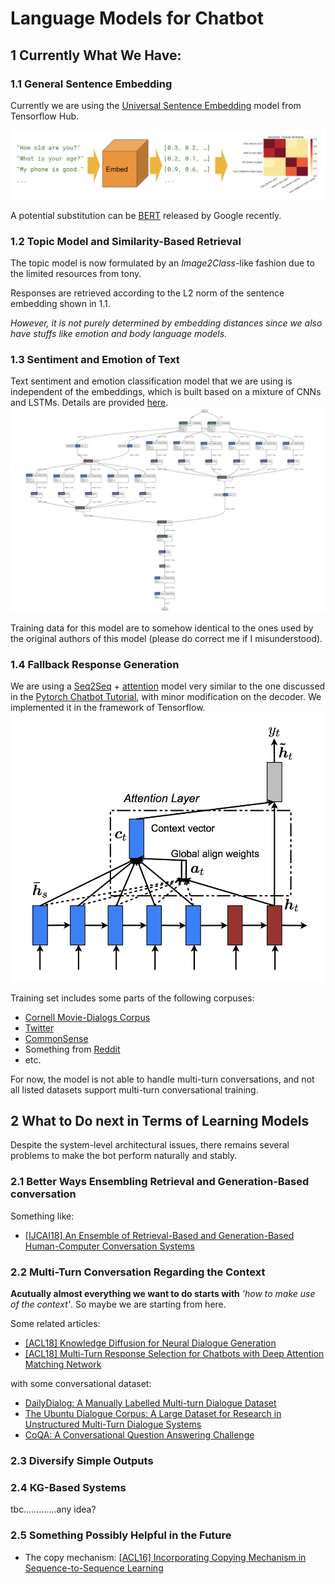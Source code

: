 # Language Models for Chatbot


## 1 Currently What We Have:

### 1.1 General Sentence Embedding
Currently we are using the [Universal Sentence Embedding](https://tfhub.dev/google/universal-sentence-encoder/2) model 
from Tensorflow Hub. 

![emb](/_resources/example-similarity.png)

A potential substitution can be [BERT](https://github.com/google-research/bert) released by Google recently.

### 1.2 Topic Model and Similarity-Based Retrieval

The topic model is now formulated by an *Image2Class*-like fashion due to the limited resources from tony.

Responses are retrieved according to the L2 norm of the sentence embedding shown in 1.1. 

*However, it is not purely 
determined by embedding distances since we also have stuffs like emotion and body language models.*

### 1.3 Sentiment and Emotion of Text

Text sentiment and emotion classification model that we are using is independent of the embeddings, which is built 
based on a mixture of CNNs and LSTMs. Details are provided [here](https://github.com/tlkh/text-emotion-classification).
![emotion](_resources/balancenet.jpg)

Training data for this model are to somehow identical to the ones used by the original authors of this model (please do 
correct me if I misunderstood).

### 1.4 Fallback Response Generation

We are using a [Seq2Seq](https://arxiv.org/abs/1703.03906) + [attention](https://arxiv.org/abs/1508.04025) 
model very similar to the one discussed in the 
[Pytorch Chatbot Tutorial](https://pytorch.org/tutorials/beginner/chatbot_tutorial.html), with minor modification on
the decoder. We implemented it in the framework of Tensorflow.
![attention](_resources/global_attn.png)

Training set includes some parts of the following corpuses:
* [Cornell Movie-Dialogs Corpus](https://www.cs.cornell.edu/~cristian/Cornell_Movie-Dialogs_Corpus.html)
* [Twitter](https://github.com/Marsan-Ma/twitter_scraper)
* [CommonSense]()
* Something from [Reddit](http://files.pushshift.io/reddit/comments/)
* etc.

For now, the model is not able to handle multi-turn conversations, and not all listed datasets support multi-turn 
conversational training.

## 2 What to Do next in Terms of Learning Models
Despite the system-level architectural issues, there remains several problems to make the bot perform naturally and stably.

### 2.1 Better Ways Ensembling Retrieval and Generation-Based conversation
Something like:

* [[IJCAI18] An Ensemble of Retrieval-Based and Generation-Based Human-Computer Conversation Systems](https://www.ijcai.org/proceedings/2018/0609.pdf)

### 2.2 Multi-Turn Conversation Regarding the Context

**Acutually almost everything we want to do starts with** *'how to make use of the context'*. So maybe we are starting from here.

Some related articles:
* [[ACL18] Knowledge Diffusion for Neural Dialogue Generation](http://www.aclweb.org/anthology/P18-1138)
* [[ACL18] Multi-Turn Response Selection for Chatbots with Deep Attention Matching Network](http://www.aclweb.org/anthology/P18-1103)

with some conversational dataset:

* [DailyDialog: A Manually Labelled Multi-turn Dialogue Dataset](http://yanran.li/dailydialog)
* [The Ubuntu Dialogue Corpus: A Large Dataset for Research in Unstructured Multi-Turn Dialogue Systems](https://arxiv.org/abs/1506.08909)
* [CoQA: A Conversational Question Answering Challenge](https://stanfordnlp.github.io/coqa/)

### 2.3 Diversify Simple Outputs

### 2.4 KG-Based Systems
tbc.............any idea?

### 2.5 Something Possibly Helpful in the Future
* The copy mechanism: [[ACL16] Incorporating Copying Mechanism in Sequence-to-Sequence Learning](https://arxiv.org/pdf/1603.06393.pdf)
